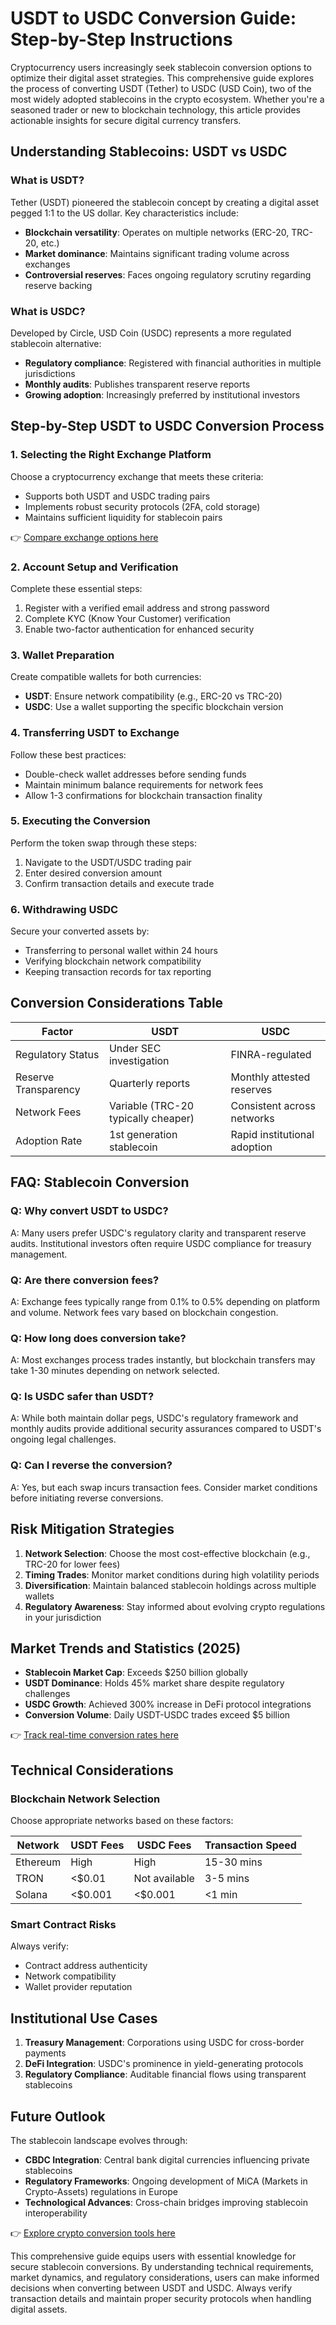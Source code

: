 # USDT to USDC Conversion Guide: Step-by-Step Instructions

Cryptocurrency users increasingly seek stablecoin conversion options to optimize their digital asset strategies. This comprehensive guide explores the process of converting USDT (Tether) to USDC (USD Coin), two of the most widely adopted stablecoins in the crypto ecosystem. Whether you're a seasoned trader or new to blockchain technology, this article provides actionable insights for secure digital currency transfers.

## Understanding Stablecoins: USDT vs USDC

### What is USDT?
Tether (USDT) pioneered the stablecoin concept by creating a digital asset pegged 1:1 to the US dollar. Key characteristics include:
- **Blockchain versatility**: Operates on multiple networks (ERC-20, TRC-20, etc.)
- **Market dominance**: Maintains significant trading volume across exchanges
- **Controversial reserves**: Faces ongoing regulatory scrutiny regarding reserve backing

### What is USDC?
Developed by Circle, USD Coin (USDC) represents a more regulated stablecoin alternative:
- **Regulatory compliance**: Registered with financial authorities in multiple jurisdictions
- **Monthly audits**: Publishes transparent reserve reports
- **Growing adoption**: Increasingly preferred by institutional investors

## Step-by-Step USDT to USDC Conversion Process

### 1. Selecting the Right Exchange Platform
Choose a cryptocurrency exchange that meets these criteria:
- Supports both USDT and USDC trading pairs
- Implements robust security protocols (2FA, cold storage)
- Maintains sufficient liquidity for stablecoin pairs

👉 [Compare exchange options here](https://bit.ly/okx-bonus)

### 2. Account Setup and Verification
Complete these essential steps:
1. Register with a verified email address and strong password
2. Complete KYC (Know Your Customer) verification
3. Enable two-factor authentication for enhanced security

### 3. Wallet Preparation
Create compatible wallets for both currencies:
- **USDT**: Ensure network compatibility (e.g., ERC-20 vs TRC-20)
- **USDC**: Use a wallet supporting the specific blockchain version

### 4. Transferring USDT to Exchange
Follow these best practices:
- Double-check wallet addresses before sending funds
- Maintain minimum balance requirements for network fees
- Allow 1-3 confirmations for blockchain transaction finality

### 5. Executing the Conversion
Perform the token swap through these steps:
1. Navigate to the USDT/USDC trading pair
2. Enter desired conversion amount
3. Confirm transaction details and execute trade

### 6. Withdrawing USDC
Secure your converted assets by:
- Transferring to personal wallet within 24 hours
- Verifying blockchain network compatibility
- Keeping transaction records for tax reporting

## Conversion Considerations Table

| Factor                | USDT                          | USDC                          |
|-----------------------|-------------------------------|-------------------------------|
| Regulatory Status     | Under SEC investigation       | FINRA-regulated               |
| Reserve Transparency  | Quarterly reports             | Monthly attested reserves     |
| Network Fees          | Variable (TRC-20 typically cheaper) | Consistent across networks    |
| Adoption Rate         | 1st generation stablecoin     | Rapid institutional adoption  |

## FAQ: Stablecoin Conversion

### Q: Why convert USDT to USDC?
A: Many users prefer USDC's regulatory clarity and transparent reserve audits. Institutional investors often require USDC compliance for treasury management.

### Q: Are there conversion fees?
A: Exchange fees typically range from 0.1% to 0.5% depending on platform and volume. Network fees vary based on blockchain congestion.

### Q: How long does conversion take?
A: Most exchanges process trades instantly, but blockchain transfers may take 1-30 minutes depending on network selected.

### Q: Is USDC safer than USDT?
A: While both maintain dollar pegs, USDC's regulatory framework and monthly audits provide additional security assurances compared to USDT's ongoing legal challenges.

### Q: Can I reverse the conversion?
A: Yes, but each swap incurs transaction fees. Consider market conditions before initiating reverse conversions.

## Risk Mitigation Strategies

1. **Network Selection**: Choose the most cost-effective blockchain (e.g., TRC-20 for lower fees)
2. **Timing Trades**: Monitor market conditions during high volatility periods
3. **Diversification**: Maintain balanced stablecoin holdings across multiple wallets
4. **Regulatory Awareness**: Stay informed about evolving crypto regulations in your jurisdiction

## Market Trends and Statistics (2025)

- **Stablecoin Market Cap**: Exceeds $250 billion globally
- **USDT Dominance**: Holds 45% market share despite regulatory challenges
- **USDC Growth**: Achieved 300% increase in DeFi protocol integrations
- **Conversion Volume**: Daily USDT-USDC trades exceed $5 billion

👉 [Track real-time conversion rates here](https://bit.ly/okx-bonus)

## Technical Considerations

### Blockchain Network Selection
Choose appropriate networks based on these factors:

| Network       | USDT Fees | USDC Fees | Transaction Speed |
|---------------|-----------|-----------|-------------------|
| Ethereum      | High      | High      | 15-30 mins        |
| TRON          | <$0.01    | Not available | 3-5 mins      |
| Solana        | <$0.001   | <$0.001   | <1 min            |

### Smart Contract Risks
Always verify:
- Contract address authenticity
- Network compatibility
- Wallet provider reputation

## Institutional Use Cases

1. **Treasury Management**: Corporations using USDC for cross-border payments
2. **DeFi Integration**: USDC's prominence in yield-generating protocols
3. **Regulatory Compliance**: Auditable financial flows using transparent stablecoins

## Future Outlook

The stablecoin landscape evolves through:
- **CBDC Integration**: Central bank digital currencies influencing private stablecoins
- **Regulatory Frameworks**: Ongoing development of MiCA (Markets in Crypto-Assets) regulations in Europe
- **Technological Advances**: Cross-chain bridges improving stablecoin interoperability

👉 [Explore crypto conversion tools here](https://bit.ly/okx-bonus)

This comprehensive guide equips users with essential knowledge for secure stablecoin conversions. By understanding technical requirements, market dynamics, and regulatory considerations, users can make informed decisions when converting between USDT and USDC. Always verify transaction details and maintain proper security protocols when handling digital assets.